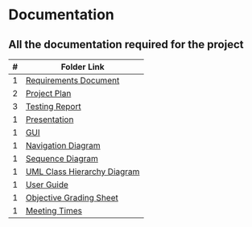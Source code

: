 # Documentation
## All the documentation required for the project

|   #   | Folder Link                            | 
| :---: | -------------------------------------- | 
|   1   | [Requirements Document]([./FakeAssignments/A01/README.md](https://github.com/bglawson1001/SpearWorks-SE-Project/blob/main/Documentation/SpearWorks_Requirements_Document_Final_Version.pdf)) | 
|   2   | [Project Plan](./FakeAssignments/A02/README.md) | 
|   3   | [Testing Report](./FakeAssignments/P01/README.md) | 
|   1   | [Presentation](./FakeAssignments/P02/README.md) | 
|   1   | [GUI](./FakeAssignments/P02/README.md) | 
|   1   | [Navigation Diagram](./FakeAssignments/P02/README.md) | 
|   1   | [Sequence Diagram](./FakeAssignments/P02/README.md) | 
|   1   | [UML Class Hierarchy Diagram](./FakeAssignments/P02/README.md) | 
|   1   | [User Guide](./FakeAssignments/P02/README.md) | 
|   1   | [Objective Grading Sheet](./FakeAsignments/P02/README.md) | 
|   1   | [Meeting Times](./FakeAssignments/P02/README.md) | 

